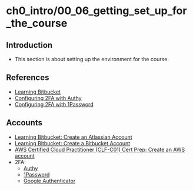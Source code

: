 # ch0_intro/00_06_getting_set_up_for_the_course
## Introduction
- This section is about setting up the environment for the course.

## References
- [Learning Bitbucket]()
- [Configuring 2FA with Authy](https://www.linkedin.com/learning/security-tips/configuring-2fa-with-authy)
- [Configuring 2FA with 1Password](https://www.linkedin.com/learning/security-tips/configuring-2fa-with-1password)

## Accounts
- [Learning Bitbucket: Create an Atlassian Account]()
- [Learning Bitbucket: Create a Bitbucket Account]()
- [AWS Certified Cloud Practitioner (CLF-C01) Cert Prep: Create an AWS account](https://www.linkedin.com/learning/aws-certified-cloud-practitioner-clf-c01-cert-prep-1-cloud-concepts/create-an-aws-account)
- 2FA:
    - [Authy](https://www.authy.com/)
    - [1Password](https://1password.com/)
    - [Google Authenticator](https://play.google.com/store/apps/details?id=com.google.android.apps.authenticator2&hl=en)

